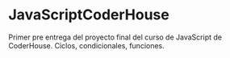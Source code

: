 # JavaScriptCoderHouse
 Primer pre entrega del proyecto final del curso de JavaScript de CoderHouse.
 Ciclos, condicionales, funciones.
 
